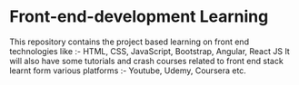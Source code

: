 # Front-end-development Learning
This repository contains the project based learning on front end technologies like :- HTML, CSS, JavaScript, Bootstrap, Angular, React JS
It will also have some tutorials and crash courses related to front end stack learnt form various platforms :- Youtube, Udemy, Coursera etc.
